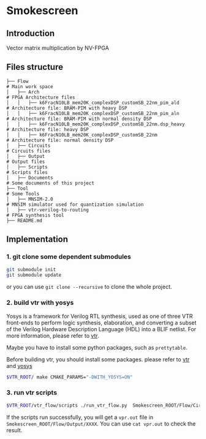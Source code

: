 <!--
 * @Author: Hao Zhang haozhang@mail.sdu.edu.cn
 * @Date: 2022-08-13 15:33:31
 * @LastEditors: haozhang-hoge haozhang@mail.sdu.edu.cn
 * @LastEditTime: 2022-12-01 17:12:25
 * @FilePath: /Smokescreen/README.md
 * @Description: 
 * 
 * Copyright (c) 2022 by Hao Zhang haozhang@mail.sdu.edu.cn, All Rights Reserved. 
-->
# Smokescreen

## Introduction

Vector matrix multiplication by NV-FPGA

## Files structure

```
├── Flow                                                                        # Main work space
│   ├── Arch                                                                    # FPGA Architecture files
│   │   ├── k6FracN10LB_mem20K_complexDSP_customSB_22nm_pim_ald                 # Architecture file: BRAM-PIM with heavy DSP 
│   │   ├── k6FracN10LB_mem20K_complexDSP_customSB_22nm_pim_aln                 # Architecture file: BRAM-PIM with normal density DSP
│   │   ├── k6FracN10LB_mem20K_complexDSP_customSB_22nm.dsp_heavy               # Architecture file: heavy DSP
│   │   ├── k6FracN10LB_mem20K_complexDSP_customSB_22nm                         # Architecture file: normal density DSP
│   ├── Circuits                                                                # Circuits files
│   ├── Output                                                                  # Output files
│   ├── Scripts                                                                 # Scripts files
│   ├── Documents                                                               # Some documents of this project
├── Tool                                                                        # Some Tools
│   ├── MNSIM-2.0                                                               # MNSIM simulator used for quantization simulation
│   ├── vtr-verilog-to-routing                                                  # FPGA synthesis tool
├── README.md
```

## Implementation

### 1. git clone some dependent submodules

```bash
git submodule init
git submodule update
```

or you can use `git clone --recursive` to clone the whole project.

### 2. build vtr with yosys

Yosys is a framework for Verilog RTL synthesis, used as one of three VTR front-ends to perform logic synthesis, elaboration, and converting a subset of the Verilog Hardware Description Language (HDL) into a BLIF netlist.
For more information, please refer to [vtr](https://docs.verilogtorouting.org/en/latest/yosys/).

Maybe you have to install some python packages, such as `prettytable`.

Before building vtr, you should install some packages.
please refer to [vtr](https://docs.verilogtorouting.org/en/latest/BUILDING/) and [yosys](https://docs.verilogtorouting.org/en/latest/yosys/quickstart/#building)

```bash
$VTR_ROOT/ make CMAKE_PARAMS="-DWITH_YOSYS=ON"
```

### 3. run vtr scripts

```bash
$VTR_ROOT/vtr_flow/scripts ./run_vtr_flow.py  Smokescreen_ROOT/Flow/Circuits/XXXX.v  Smokescreen_ROOT/Flow/Arch/XXXXX.xml  -temp_dir Smokescreen_ROOT/Flow/Output/XXXX -start yosys
```
If the scripts run successfully, you will get a `vpr.out` file in `Smokescreen_ROOT/Flow/Output/XXXX`. You can use `cat vpr.out` to check the result.

